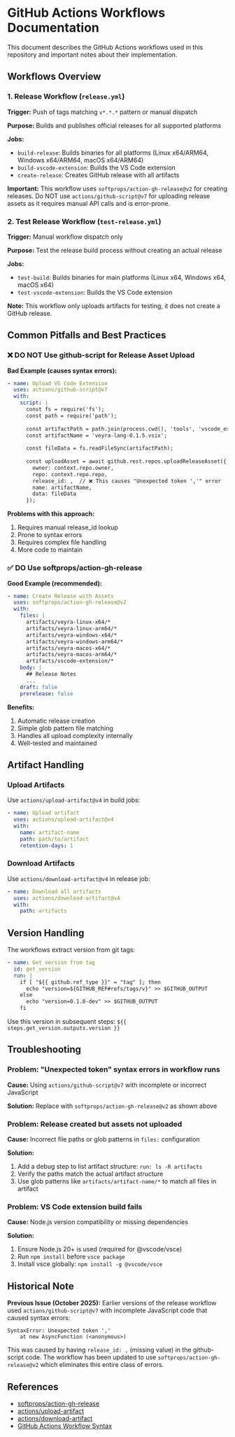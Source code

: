 # GitHub Actions Workflows Documentation

This document describes the GitHub Actions workflows used in this repository and important notes about their implementation.

## Workflows Overview

### 1. Release Workflow (`release.yml`)

**Trigger:** Push of tags matching `v*.*.*` pattern or manual dispatch

**Purpose:** Builds and publishes official releases for all supported platforms

**Jobs:**
- `build-release`: Builds binaries for all platforms (Linux x64/ARM64, Windows x64/ARM64, macOS x64/ARM64)
- `build-vscode-extension`: Builds the VS Code extension
- `create-release`: Creates GitHub release with all artifacts

**Important:** This workflow uses `softprops/action-gh-release@v2` for creating releases. Do NOT use `actions/github-script@v7` for uploading release assets as it requires manual API calls and is error-prone.

### 2. Test Release Workflow (`test-release.yml`)

**Trigger:** Manual workflow dispatch only

**Purpose:** Test the release build process without creating an actual release

**Jobs:**
- `test-build`: Builds binaries for main platforms (Linux x64, Windows x64, macOS x64)
- `test-vscode-extension`: Builds the VS Code extension

**Note:** This workflow only uploads artifacts for testing, it does not create a GitHub release.

## Common Pitfalls and Best Practices

### ❌ DO NOT Use github-script for Release Asset Upload

**Bad Example (causes syntax errors):**
```yaml
- name: Upload VS Code Extension
  uses: actions/github-script@v7
  with:
    script: |
      const fs = require('fs');
      const path = require('path');
      
      const artifactPath = path.join(process.cwd(), 'tools', 'vscode_extension', 'veyra-lang-0.1.5.vsix');
      const artifactName = 'veyra-lang-0.1.5.vsix';
      
      const fileData = fs.readFileSync(artifactPath);
      
      const uploadAsset = await github.rest.repos.uploadReleaseAsset({
        owner: context.repo.owner,
        repo: context.repo.repo,
        release_id: ,  // ❌ This causes "Unexpected token ','" error
        name: artifactName,
        data: fileData
      });
```

**Problems with this approach:**
1. Requires manual release_id lookup
2. Prone to syntax errors
3. Requires complex file handling
4. More code to maintain

### ✅ DO Use softprops/action-gh-release

**Good Example (recommended):**
```yaml
- name: Create Release with Assets
  uses: softprops/action-gh-release@v2
  with:
    files: |
      artifacts/veyra-linux-x64/*
      artifacts/veyra-linux-arm64/*
      artifacts/veyra-windows-x64/*
      artifacts/veyra-windows-arm64/*
      artifacts/veyra-macos-x64/*
      artifacts/veyra-macos-arm64/*
      artifacts/vscode-extension/*
    body: |
      ## Release Notes
      ...
    draft: false
    prerelease: false
```

**Benefits:**
1. Automatic release creation
2. Simple glob pattern file matching
3. Handles all upload complexity internally
4. Well-tested and maintained

## Artifact Handling

### Upload Artifacts
Use `actions/upload-artifact@v4` in build jobs:
```yaml
- name: Upload artifact
  uses: actions/upload-artifact@v4
  with:
    name: artifact-name
    path: path/to/artifact
    retention-days: 1
```

### Download Artifacts
Use `actions/download-artifact@v4` in release job:
```yaml
- name: Download all artifacts
  uses: actions/download-artifact@v4
  with:
    path: artifacts
```

## Version Handling

The workflows extract version from git tags:
```yaml
- name: Get version from tag
  id: get_version
  run: |
    if [ "${{ github.ref_type }}" = "tag" ]; then
      echo "version=${GITHUB_REF#refs/tags/v}" >> $GITHUB_OUTPUT
    else
      echo "version=0.1.0-dev" >> $GITHUB_OUTPUT
    fi
```

Use this version in subsequent steps: `${{ steps.get_version.outputs.version }}`

## Troubleshooting

### Problem: "Unexpected token" syntax errors in workflow runs

**Cause:** Using `actions/github-script@v7` with incomplete or incorrect JavaScript

**Solution:** Replace with `softprops/action-gh-release@v2` as shown above

### Problem: Release created but assets not uploaded

**Cause:** Incorrect file paths or glob patterns in `files:` configuration

**Solution:** 
1. Add a debug step to list artifact structure: `run: ls -R artifacts`
2. Verify the paths match the actual artifact structure
3. Use glob patterns like `artifacts/artifact-name/*` to match all files in artifact

### Problem: VS Code extension build fails

**Cause:** Node.js version compatibility or missing dependencies

**Solution:**
1. Ensure Node.js 20+ is used (required for @vscode/vsce)
2. Run `npm install` before `vsce package`
3. Install vsce globally: `npm install -g @vscode/vsce`

## Historical Note

**Previous Issue (October 2025):**
Earlier versions of the release workflow used `actions/github-script@v7` with incomplete JavaScript code that caused syntax errors:
```
SyntaxError: Unexpected token ','
    at new AsyncFunction (<anonymous>)
```

This was caused by having `release_id: ,` (missing value) in the github-script code. The workflow has been updated to use `softprops/action-gh-release@v2` which eliminates this entire class of errors.

## References

- [softprops/action-gh-release](https://github.com/softprops/action-gh-release)
- [actions/upload-artifact](https://github.com/actions/upload-artifact)
- [actions/download-artifact](https://github.com/actions/download-artifact)
- [GitHub Actions Workflow Syntax](https://docs.github.com/en/actions/using-workflows/workflow-syntax-for-github-actions)
